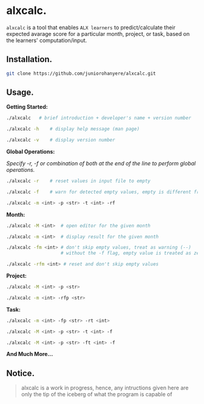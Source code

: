 # alxcalc.

`alxcalc` is a tool that enables `ALX learners` to predict/calculate their expected avarage score for a particular month, project, or task, based on the learners' computation/input.

## Installation.

```bash
git clone https://github.com/juniorohanyere/alxcalc.git
```

## Usage.

**Getting Started:**

```bash
./alxcalc   # brief introduction + developer's name + version number
```
```bash
./alxcalc -h    # display help message (man page)
```
```bash
./alxcalc -v    # display version number
```

**Global Operations:**

*Specify -r, -f or combination of both at the end of the line to perform global operations.*

```bash
./alxcalc -r    # reset values in input file to empty
```
```bash
./alxcalc -f    # warn for detected empty values, empty is different from a zero value
```
```bash
./alxcalc -m <int> -p <str> -t <int> -rf
```

**Month:**

```bash
./alxcalc -M <int>  # open editor for the given month
```
```bash
./alxcalc -m <int>  # display result for the given month
```
```bash
./alxcalc -fm <int> # don't skip empty values, treat as warning (--)
                    # without the -f flag, empty value is treated as zero
```
```bash
./alxcalc -rfm <int> # reset and don't skip empty values
```

**Project:**

```bash
./alxcalc -M <int> -p <str>
```
```bash
./alxcalc -m <int> -rfp <str>
```

**Task:**

```bash
./alxcalc -m <int> -fp <str> -rt <int>
```
```bash
./alxcalc -M <int> -p <str> -t <int> -f
```
```bash
./alxcalc -M <int> -p <str> -ft <int> -f
```

**And Much More...**

## Notice.

> alxcalc is a work in progress, hence, any intructions given here are only the tip of the iceberg of what the program is capable of
